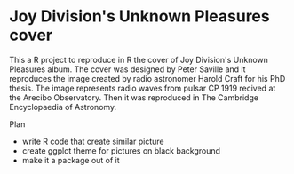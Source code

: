 # Joy Division's Unknown Pleasures cover

This a R project to reproduce in R the cover of Joy Division's Unknown
Pleasures album. The cover was designed by Peter Saville and it
reproduces the image created by radio astronomer Harold Craft for his
PhD thesis. The image represents radio waves from pulsar CP 1919
recived at the Arecibo Observatory. Then it was reproduced in The
Cambridge Encyclopaedia of Astronomy.


Plan

* write R code that create similar picture
* create ggplot theme for pictures on black background
* make it a package out of it

